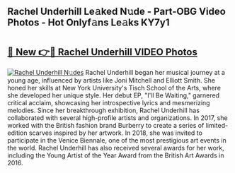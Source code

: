 ## Rachel Underhill Le𝚊ked N𝚞de - Part-OBG Video Photos - Hot Onlyf𝚊ns Le𝚊ks KY7y1

# <h2><a href="http://ab55327.deff.icu/?id=Rachel+Underhill">🔗 New 👉🔴 Rachel Underhill VIDEO Photos</a></h2>

[![Rachel Underhill N𝚞des](https://i.imgur.com/rIISA9y.gif)](http://ab55327.deff.icu/?id=Rachel+Underhill)
Rachel Underhill began her musical journey at a young age, influenced by artists like Joni Mitchell and Elliott Smith. She honed her skills at New York University's Tisch School of the Arts, where she developed her unique style. Her debut EP, "I'll Be Waiting," garnered critical acclaim, showcasing her introspective lyrics and mesmerizing melodies. Since her breakthrough exhibition, Rachel Underhill has collaborated with several high-profile artists and organizations. In 2017, she worked with the British fashion brand Burberry to create a series of limited-edition scarves inspired by her artwork. In 2018, she was invited to participate in the Venice Biennale, one of the most prestigious art events in the world. Rachel Underhill has also received several awards for her work, including the Young Artist of the Year Award from the British Art Awards in 2016.
